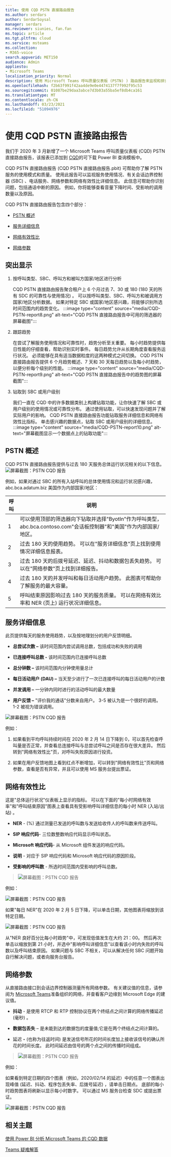 ```yaml
---
title: 使用 CQD PSTN 直接路由报告
ms.author: serdars
author: SerdarSoysal
manager: serdars
ms.reviewer: siunies, fan.fan
ms.topic: article
ms.tgt.pltfrm: cloud
ms.service: msteams
ms.collection:
- M365-voice
search.appverid: MET150
audience: Admin
appliesto:
- Microsoft Teams
localization_priority: Normal
description: 使用 Microsoft Teams 呼叫质量仪表板 (PSTN) ) 路由报告来监视和排查 Microsoft Teams 中的 PSTN 呼叫问题。
ms.openlocfilehash: f2b63f991f42aa4de9e0e4474137f7f992f95c53
ms.sourcegitcommit: 01087be29daa3abce7d3b03a55ba5ef8db4ca161
ms.translationtype: MT
ms.contentlocale: zh-CN
ms.lasthandoff: 03/23/2021
ms.locfileid: "51094976"
---
```

# <a name="using-the-cqd-pstn-direct-routing-report"></a>使用 CQD PSTN 直接路由报告

我们于 2020 年 3 月新增了一个 Microsoft Teams 呼叫质量仪表板 (CQD) PSTN 直接路由报告，该报表已添加到 [CQD](https://github.com/MicrosoftDocs/OfficeDocs-SkypeForBusiness/blob/live/Teams/downloads/CQD-Power-BI-query-templates.zip?raw=true)的可下载 Power BI 查询模板中。 


CQD PSTN 直接路由报告 (CQD PSTN 直接路由报告.pbit) 可帮助你了解 PSTN 服务的使用模式和质量。 使用此报告可以监视服务使用情况、有关会话边界控制器 (SBC) 、电话服务、网络参数和网络有效性比详细信息。 此信息可帮助你识别问题，包括通话中断的原因。 例如，你将能够查看音量下降时间、受影响的调用数量以及原因。


CQD PSTN 直接路由报告包含四个部分：

  - [PSTN 概述](#pstn-overview)

  - [服务详细信息](#service-details)

  - [网络有效性比](#network-effectiveness-ratio)

  - [网络参数](#network-parameters)

## <a name="highlights"></a>突出显示

1. 按呼叫类型、SBC、呼叫方和被叫方国家/地区进行分析

   CQD PSTN 直接路由报告聚合租户上 6 个月过去 7、30 或 180 (180 天的所有 SDC 的可靠性与使用情况) 。 可以按呼叫类型、SBC、呼叫方和被调用方国家/地区分析数据。 如果对特定 SBC 或国家/地区感兴趣，将能够识别所选时间范围内的趋势变化。
   :::image type="content" source="media/CQD-PSTN-report8.png" alt-text="CQD PSTN 直接路由报告中可用的筛选器的屏幕截图":::
   
2. 跟踪趋势

    在尝试了解服务使用情况和可靠性时，趋势分析至关重要。 每小时趋势提供每日性能的仔细查看，帮助识别实时事件。 每日趋势允许从长期角度查看服务运行状况。 必须能够在具有适当数据粒度的这两种模式之间切换。 CQD PSTN 直接路由报告提供 6 个月趋势概述、7 天和 30 天每日趋势以及每小时趋势，以便分析每个级别的性能。
    :::image type="content" source="media/CQD-PSTN-report9.png" alt-text="CQD PSTN 直接路由报告中的趋势图的屏幕截图":::

3. 钻取到 SBC 或用户级别

   我们一直在 CQD 中的许多数据类别上构建钻取功能，让你快速了解 SBC 或用户级别的使用情况或可靠性分布。 通过使用钻取，可以快速发现问题并了解实际用户的影响。 CQD PSTN 直接路由报告功能钻取服务详细信息和网络有效性比指标。 单击感兴趣的数据点，钻取 SBC 或用户级别的详细信息。
   :::image type="content" source="media/CQD-PSTN-report10.png" alt-text="屏幕截图显示一个数据点上的钻取功能":::


## <a name="pstn-overview"></a>PSTN 概述

CQD PSTN 直接路由报告提供与过去 180 天服务总体运行状况相关的以下信息。
![屏幕截图：PSTN CQD 报告](media/CQD-PSTN-report1.png)

例如，如果对通过 SBC 的所有入站呼叫的总体使用情况和运行状况感兴趣，abc.bca.adatum.biz 美国作为内部国家/地区：

| **呼叫** | **说明**                                                                                                                                                 |
| ------------ | --------------------------------------------------------------------------------------------------------------------------------------------------------------- |
| 1            | 可以使用顶部的筛选器向下钻取并选择"ByotIn"作为呼叫类型，abc.bca.contoso.com"会话板控制器"和"美国"作为内部国家/地区。 |
| 2            | 过去 180 天的使用趋势。 可以在"服务详细信息"页上找到使用情况详细信息报表。                                                                     |
| 3            | 过去 180 天的后拨号延迟、延迟、抖动和数据包丢失趋势。 可以在"网络参数"页上找到详细报告。                           |
| 4            | 过去 180 天的并发呼叫和每日活动用户趋势。 此图表可帮助你了解服务的最大容量。                            |
| 5            | 呼叫结束原因影响过去 180 天的服务质量。 可以在网络有效比率和 NER (页上) 运行状况详细信息。                    |

## <a name="service-details"></a>服务详细信息

此页提供每天的服务使用趋势，以及按地理划分的用户反馈明细。

  - **总尝试次数 –** 该时间范围内尝试调用总数，包括成功和失败的调用

  - **已连接呼叫总数 -** 该时间范围内已连接呼叫总数

  - **总分钟数 –** 该时间范围内分钟使用量总计

  - **每日活动用户 (DAU) –** 当天至少进行了一次已连接呼叫的每日活动用户的计数

  - **并发调用 –** 一分钟内同时进行的活动呼叫的最大数量

  - **用户反馈 –** "评价我的通话"分数来自用户。 3-5 被认为是一个很好的调用。 1-2 被视为错误调用。

![屏幕截图：PSTN CQD 报告](media/CQD-PSTN-report2.png)

例如：

1.  如果看到平均呼叫持续时间在 2020 年 2 月 14 日下降到 0，可以首先检查呼叫量是否正常，并查看总连接呼叫与总尝试呼叫之间是否存在很大差异。 然后转到"网络有效性比"页，对呼叫失败原因进行投资。

2.  如果在用户反馈地图上看到红点不断增加，可以转到"网络有效性比"页和网络参数，查看是否有异常，并且可以使用 MS 服务台提出票证。

## <a name="network-effectiveness-ratio"></a>网络有效性比

这是"总体运行状况"仪表板上显示的指标。 可以在下面的"每小时网络有效率"和"呼叫结束原因"图表上查看具有受影响呼叫详细信息的每小时 NER (入站/出站) 。

  - **NER** - (%) 通过测量已发送的呼叫数与发送给收件人的呼叫数来传送呼叫。

  - **SIP 响应代码**- 三位数整数响应代码显示呼叫状态。

  - **Microsoft 响应代码**- 从 Microsoft 组件发送的响应代码。

  - **说明** - 对应于 SIP 响应代码和 Microsoft 响应代码的原因阶段。

  - **受影响的呼叫数** - 所选时间范围内受影响的呼叫总数。

> ![屏幕截图：PSTN CQD 报告](media/CQD-PSTN-report3.png)
> 
例如：

![屏幕截图：PSTN CQD 报告](media/CQD-PSTN-report4.png)

如果"每日 NER"在 2020 年 2 月 5 日下降，可以单击日期，其他图表将缩放到该特定日期。

![屏幕截图：PSTN CQD 报告](media/CQD-PSTN-report5.png)

从"NER 良好百分比每小时趋势"中，可发现低值发生在大约 21：00。 然后再次单击以缩放到第 21 小时，并选中"影响呼叫详细信息"以查看该小时内失败的呼叫数以及呼叫结束原因。 如果问题与 SBC 不相关，可以从解决任何 SBC 问题开始自行解决问题，或者向服务台报告。

## <a name="network-parameters"></a>网络参数

从直接路由接口到会话边界控制器测量所有网络参数。 有关建议值的信息，请参阅为 [Microsoft Teams](prepare-network.md)准备组织的网络，并查看客户边缘到 Microsoft Edge 的建议值。

  - **抖动** - 是使用 RTCP 和 RTP 控制协议在两个终结点之间计算的网络传播延迟 (毫秒) 。

  - **数据包丢失** – 是未能到达的数据包的度量值;它是在两个终结点之间计算的。

  - 延迟 **-** (也称为往返时间) 是发送信号所花的时间长度加上接收该信号的确认所花的时间长度。 此时间延迟由信号的两个点之间的传播时间组成。

> ![屏幕截图：PSTN CQD 报告](media/CQD-PSTN-report6.png)

例如：

如果看到特定日期的四个图表（例如，2020/02/14 的延迟）中的任意一个图表出现峰值 (延迟、抖动、程序包丢失率、后拨号延迟) ，请单击日期点。 底部的每小时趋势图表将刷新以显示每小时数字。 可以通过 MS 服务台检查 SDC 或提出票证。

![屏幕截图：PSTN CQD 报告](media/CQD-PSTN-report7.png)



## <a name="related-topics"></a>相关主题

[使用 Power BI 分析 Microsoft Teams 的 CQD 数据](CQD-PSTN-report.md)

[Teams 疑难解答](/MicrosoftTeams/troubleshoot/teams)